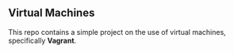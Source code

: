 ## Virtual Machines
This repo contains a simple project on the use of virtual machines, specifically **Vagrant**.

